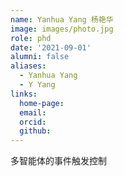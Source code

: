 ```yaml
---
name: Yanhua Yang 杨艳华
image: images/photo.jpg
role: phd
date: '2021-09-01'
alumni: false
aliases:
  - Yanhua Yang
  - Y Yang
links:
  home-page: 
  email: 
  orcid: 
  github: 
---
```


多智能体的事件触发控制